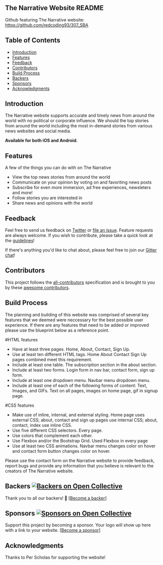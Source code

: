 
## The Narrative Website README

Github featuring The Narrative website: https://github.com/redcoding93/307_SBA

## Table of Contents

- [Introduction](#introduction)
- [Features](#features)
- [Feedback](#feedback)
- [Contributors](#contributors)
- [Build Process](#build-process)
- [Backers](#backers-)
- [Sponsors](#sponsors-)
- [Acknowledgments](#acknowledgments)

## Introduction


The Narrative website supports accurate and timely news from around the world with no political or corporate influence. We should the top stories from around the world including the most in-demand stories from various news websites and social media.


**Available for both iOS and Android.**

## Features

A few of the things you can do with on The Narrative

* View the top news stories from around the world
* Communicate on your opinion by voting on and favoriting news posts
* Subscribe for even more immersion, ad free experiences, newsleters and more!
* Follow stories you are interested in
* Share news and opinions with the world

## Feedback

Feel free to send us feedback on [Twitter](https://twitter.com/gitpointapp) or [file an issue](https://github.com/gitpoint/git-point/issues/new). Feature requests are always welcome. If you wish to contribute, please take a quick look at the [guidelines](./CONTRIBUTING.md)!

If there's anything you'd like to chat about, please feel free to join our [Gitter chat](https://gitter.im/git-point)!

## Contributors

This project follows the [all-contributors](https://github.com/kentcdodds/all-contributors) specification and is brought to you by these [awesome contributors](./CONTRIBUTORS.md).

## Build Process
The planning and building of this website was comprised of several key features that we deemed were neccessary for the best possible user experience. If there are any features that need to be added or improved please use the blueprint below as a reference point. 

#HTML features
* Have at least three pages. Home, About, Contact, Sign Up.
* Use at least ten different HTML tags. Home About Contact Sign Up pages combined meet this requirement.
* Include at least one table. The subscription section in the about section.
* Include at least two forms. Login form in nav bar, contact form, sign up form.
* Include at least one dropdown menu. Navbar menu dropdown menu.
* Include at least one of each of the following forms of content: Text, Images, and GIFs. Text on all pages, images on home page, gif in signup page.

#CSS features 
* Make use of inline, internal, and external styling. Home page uses external CSS; about, contact and sign up pages use internal CSS; about, contact, index use inline CSS.
* Use five different CSS selectors. Every page.
* Use colors that complement each other.
* Use Flexbox and/or the Bootstrap Grid. Used Flexbox in every page
* Use at least two CSS animations. Navbar menu changes color on hover and contact form button changes color on hover.

Please use the contact form on the Narrative website to provide feedback, report bugs and provide any information that you believe is relevant to the creators of The Narrative website.

## Backers [![Backers on Open Collective](https://opencollective.com/git-point/backers/badge.svg)](#backers)

Thank you to all our backers! 🙏 [[Become a backer](https://opencollective.com/git-point#backer)]


## Sponsors [![Sponsors on Open Collective](https://opencollective.com/git-point/sponsors/badge.svg)](#sponsors)

Support this project by becoming a sponsor. Your logo will show up here with a link to your website. [[Become a sponsor](https://opencollective.com/git-point#sponsor)]


## Acknowledgments

Thanks to Per Scholas for supporting the website!